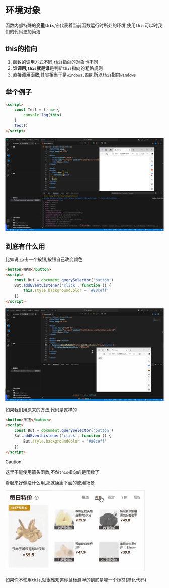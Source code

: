 # 环境对象

函数内部特殊的**变量`this`**,它代表着当前函数运行时所处的环境,使用`this`可以时我们的代码更加简洁

## this的指向

1. 函数的调用方式不同,`this`指向的对象也不同
2. **谁调用,`this`就是谁**是判断`this`指向的粗略规则
3. 直接调用函数,其实相当于是`windows.函数`,所以`this`指向`windows`

## 举个例子

```html
<script>
    const Test = () => {
        console.log(this)
    }
    Test()
</script>
```

![35-1](assets/35-1.png)

## 到底有什么用

比如说,点击一个按钮,按钮自己改变颜色

```html
<button>按钮</button>
<script>
    const But = document.querySelector('button')
    But.addEventListener('click', function () {
        this.style.backgroundColor = '#80ceff'
    })
</script>
```

![35-2](assets/35-2.gif)

如果我们用原来的方法,代码是这样的

```html
<button>按钮</button>
<script>
    const But = document.querySelector('button')
    But.addEventListener('click', function () {
        But.style.backgroundColor = '#80ceff'
    })
</script>
```

> [!caution]
>
> 这里不能使用箭头函数,不然`this`指向的是函数了

看起来好像没什么用,那就康康下面的使用场景

![35-3](assets/35-3.gif)

如果你不使用`this`,就很难知道你鼠标悬浮的到底是哪一个标签(简化代码)
